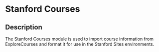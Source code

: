 # Stanford Courses

Description
---

The Stanford Courses module is used to import course information from ExploreCourses and format it for use in the Stanford Sites environments.
